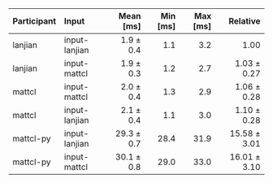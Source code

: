 | Participant | Input | Mean [ms] | Min [ms] | Max [ms] | Relative |
|:---|:---|---:|---:|---:|---:|
| lanjian | input-lanjian | 1.9 ± 0.4 | 1.1 | 3.2 | 1.00 |
| lanjian | input-mattcl | 1.9 ± 0.3 | 1.2 | 2.7 | 1.03 ± 0.27 |
| mattcl | input-mattcl | 2.0 ± 0.4 | 1.3 | 2.9 | 1.06 ± 0.28 |
| mattcl | input-lanjian | 2.1 ± 0.4 | 1.1 | 3.0 | 1.10 ± 0.28 |
| mattcl-py | input-lanjian | 29.3 ± 0.7 | 28.4 | 31.9 | 15.58 ± 3.01 |
| mattcl-py | input-mattcl | 30.1 ± 0.8 | 29.0 | 33.0 | 16.01 ± 3.10 |
